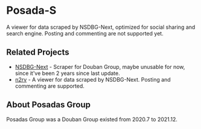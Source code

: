 # Posada-S

A viewer for data scraped by NSDBG-Next, optimized for social sharing and search engine. Posting and commenting are not supported yet.

## Related Projects

- [NSDBG-Next](https://github.com/BeiyanYunyi/NSDBG-Next) - Scraper for Douban Group, maybe unusable for now, since it've been 2 years since last update.
- [n2rv](https://github.com/BeiyanYunyi/n2rv) - A viewer for data scraped by NSDBG-Next. Posting and commenting are supported.

## About Posadas Group

Posadas Group was a Douban Group existed from 2020.7 to 2021.12.
